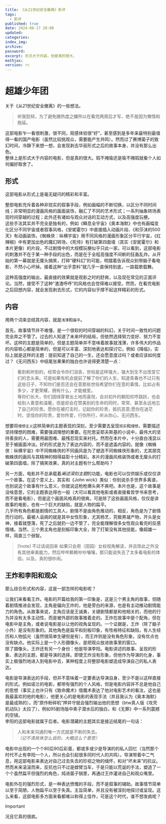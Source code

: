 ```yaml
---
title: 《从21世纪安全撤离》影评
tags:
  - 影评
published: true
date: 2024-08-17 20:08
updated: 
categories: 
index_img: 
archive: 
password: 
excerpt: 形式大于内容，但是真的很大。
mathjax: 
version: rc
---
```

# 超雄少年团
关于《从21世纪安全撤离》的一些想法。
> 听我狡辩，为了避免蹭热度之嫌所以在看完两周后才写，绝不是因为懒惰和拖延。

这部电影乍一看很刺激，很不同，观感体验很“好”，甚至感到是多年来最特别最值得一看的国产电影（虽然比较挑观众，需要能产生共鸣）。然而过了赛博菌子的致幻时间，冷静下来想一想，会发现剥去华丽形式之后的故事本身，并没有那么出色。  
整体上是形式大于内容的电影，但是真的很大。瑕不掩瑜还是瑜不掩瑕就看个人如何偏好取舍了。

## 形式
这部电影从形式上是毫无疑问的精彩和丰富。

整部电影充斥着各种非现实的叙事手段，例如画幅的不断切换，以区分不同时间线；非常明显的漫画风格的画面装饰，融汇了不同的艺术形式；一系列抽象转场表现时间穿越的过程；此外还有诸如与观众对话的互动方式，以及高强度玩梗。  
这些手法其实并不完全是独有的，例如《瞬息全宇宙》《奥本海默》中也有画幅变化区分不同宇宙或者叙事风格，《安妮霍尔》中直接插入动画片段、《和莎沫的500天》有动画装饰，《蜘蛛侠：纵横宇宙》用不同风格的漫画形象区分平行宇宙，《红辣椒》中有更加出色的魔幻转场，《死侍》有打破第四面墙（其实《安妮霍尔》和本片更像）的片段，不过剧情中的大规模玩梗似乎只此一家。可以看到，这部电影的刺激并不在于某一种手段的出色，而是在于全程高强度不间断的狂轰乱炸。从开始的第一幕就是无厘头搞笑，打碎“硬科幻”的可能，明摆着告诉观众别带脑子看电影，不然小心坏掉。接着这种“出乎意料”就几乎一直保持到底，一路载歌载舞。

这种高强度的输出，最直接的效果就是观影之时的舒爽，以及现在常见的正面评论。当然，接受不了这种“渣渣呼呼”的风格也会觉得难以接受。然而，在看完电影之后回想内容，就会发现剥去形式，它的内容似乎撑不起这样精彩的形式。

## 内容

用两个词来总结其内容，就是`浅薄`和`扁平`。

首先，故事情节并不难懂，是一个很软的时间穿越的科幻，关于时间一致性的问题完全弃之不管了。过去的人知道了未来坏的结局，但依然选择努力变好、努力不变坏。这样的主题是简单的，但是主题简单并不意味着故事就浅薄，许多伟大的作品的内容核心都是简单的，但是可以丰富、深刻地表达和探讨它。例如《降临》，实际上就是这样的主题：提前知道了自己的一生，还会愿意度过吗？或者应该如何度过？《无问西东》中结尾张果果的独白也许说得更清楚一点：
> 看到和听到的，经常会令你们沮丧，世俗是这样强大，强大到生不出改变它们的念头来。可是如果有机会提前了解了你们的人生，知道青春也不过只有这些日子，不知你们是否还会在意那些世俗希望你们在意的事情，比如占有多少，才更荣耀，拥有什么，才能被爱。  
等你们长大，你们因绿芽冒出土地而喜悦，会对初升的朝阳欢呼跳跃，也会给别人善意和温暖，但是却会在赞美别的生命的同时，常常、甚至永远地忘了自己的珍贵。愿你在被打击时，记起你的珍贵，抵抗恶意;愿你在迷茫时，坚信你的珍贵，爱你所爱，行你所行，听从你心，无问西东。

想要将`理想主义`这样简单的主题表现的深刻，至少需要去呈现`现实`和`理想`，需要描述坚持理想的困难，需要强调理想的重要。在陀思妥耶夫斯基的小说中，最伟大的坚持善良的人，需要用最困难、最残忍现实来衬托。然而在本片中，十分直白浅显以至于被画面冲淡。好的形式是为了表达内容的，而不是遮盖内容的。就像《蜘蛛侠：纵横宇宙》中不同蜘蛛侠的不同画风是为了塑造不同蜘蛛侠形象的，尤其朋克蜘蛛侠的画风与其精神的相得益彰十分精彩。本片的漫画风格装饰或者无厘头的打破第四面墙，除了搞笑效果，真的对主题有什么帮助吗？

另一方面，电影并不总承载着*阐述深刻主题*的功能，电影也可以仅供娱乐或仅仅讲一个故事。在这个意义上，其实和《John wick》类似：你别说杀手世界多离谱，也别说这个故事有什么意义，你就说这枪枪爆头爽不爽吧。本片也是，这个故事是没啥意思，它的主题表达得也一般（大可以看其他电影或者直接看哲学书来思考，而不是看电影），但是这个画面风格真的很爽。可是除了这些画面风格，仅仅是讲故事的电影，也有一个巨大的缺陷，就是人物的扁平。  
几乎所有角色都是剧情的工具人，剧情不是由角色推动的，相反，角色是为了剧情而行动的。最被人诟病的就是其中女性形象，尤其杨艺，究极男凝产物，开头是女神，接着就堕落，死了之后就扔一边不管了，完全能理解很多女性观众看完的反感情绪。当然，三个男主角也是刻板印象大全，除了打架没有其他技能，像超雄一样，简直三个弱智。
> [!note] 不过话说回来
> 如果只会用（田园）女权视角解读，并且除此之外没有其他审美能力，然后哔哔赖赖吵吵嚷嚷，那只能说失去了太多看电影的体验。以及，真的很吵闹。

## 王炸和李阳和观众
那么综合形式和内容，这是一部怎样的电影呢？

让我们来看看王炸。电影的开篇给我的第一印象是，这是三个男主角的故事，但随着剧情推进会发现，主角是偏向王炸的，他是旁白的来源，也是有主动推动剧情能力的角色。从故事来说，主角应该是王诚勇，关键剧情都是和他相关的，而他的行为并没有太多主动性，而是被外部的故事推着走的。王炸在故事中是个配角，但在电影中是主角，或者说电影是以让他的视角呈现的。一个证据是，王炸（除了脑子小外）是没有形象的。其他角色是扁平和刻板印象，有性格特征和缺陷，有人生经历和人物弧光（虽然很简单生硬但是有），而王炸则是没有角色形象，没有优点也没有缺点。他实际上是一个人形摄像头，是把观众放进故事里的窗口。  
除了摄像头，王炸还有另一个身份：他是导演李阳。电影讲述的故事、呈现的形象、表达的主题，都是导演的选择。即使王炸没有形象，但他作为导演的化身，事实上极强烈地进入到电影中去，某种程度上将整部电影塑造成导演自己的私人表达。

电影是导演表达的手段，但并不意味着一定要表达导演自身，至少不是以这样直接的形式。例如诺兰的电影，都带有强烈的个人风格，但是电影内容并不总是他自己的思想（事实上也许只有《致命魔术》借魔术表达了他对电影艺术的看法，这也是我最喜欢的他的电影），他更关心的是电影的表现手法（并且我认为《奥本海默》是最成熟的）。而“原作粉碎机”押井守就会强烈输出他的思想（btw真人版《攻壳机动队》太拉了），例如95剧场版中素子潜水后的独白，和《无罪》中一系列震撼的空镜。  
李阳的这部电影就属于后者。电影潜藏的主题其实是接近结尾的一句话：
> 人和未来沟通的唯一方式就是不断的失去。    
> *（记不清具体怎么说的，大概这么个意思）*

电影中出现的一个个80后90后彩蛋，都或多或少是导演的的私人回忆（当然那个时代不止有李阳一个人，所以也会引起很多同时代人的共鸣）。导演带着中二气息，用这部电影来表达对自己过去失去的珍视之物的缅怀，和对“坏未来”的抗议。然而未来滚滚而来，反抗也只不过是螳臂当车，于是只能以荒诞的手法，塑造了一个个虽然扁平但强烈的角色，炖进菌子锅里，再通过王炸灌进自己和观众嘴里。

电影外在的强烈形式，是一种表达愤慨的手段，而不是叙事的辅助。故事情节简单以至于简陋，人物扁平以至于失真。主旨简单，并且没有被深刻地探讨或呈现。这么来看，这部电影多方面来看都难以称得上佳作，可是这个时代，谁不想发疯呢？
> [!important]
> 况且它真的很疯。
